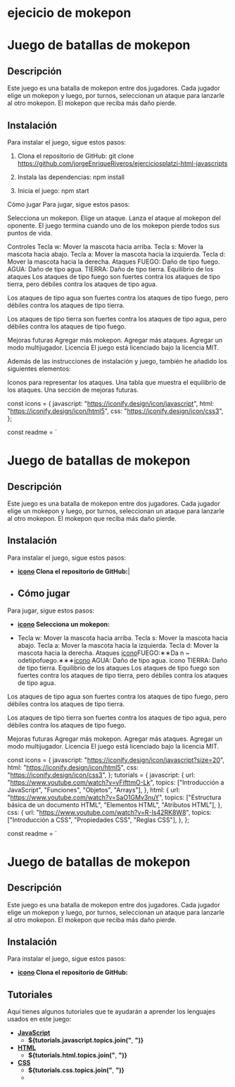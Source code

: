 ﻿# ejecicio de mokepon
 
# Juego de batallas de mokepon

## Descripción

Este juego es una batalla de mokepon entre dos jugadores. Cada jugador elige un mokepon y luego, por turnos, seleccionan un ataque para lanzarle al otro mokepon. El mokepon que reciba más daño pierde.

## Instalación

Para instalar el juego, sigue estos pasos:

1. Clona el repositorio de GitHub:
git clone https://github.com/jorgeEnriqueRiveros/ejerciciosplatzi-html-javascripts

2. Instala las dependencias:
   npm install

3. Inicia el juego:
npm start

Cómo jugar
Para jugar, sigue estos pasos:

Selecciona un mokepon.
Elige un ataque.
Lanza el ataque al mokepon del oponente.
El juego termina cuando uno de los mokepon pierde todos sus puntos de vida.

Controles
Tecla w: Mover la mascota hacia arriba.
Tecla s: Mover la mascota hacia abajo.
Tecla a: Mover la mascota hacia la izquierda.
Tecla d: Mover la mascota hacia la derecha.
Ataques
FUEGO: Daño de tipo fuego.
AGUA: Daño de tipo agua.
TIERRA: Daño de tipo tierra.
Equilibrio de los ataques
Los ataques de tipo fuego son fuertes contra los ataques de tipo tierra, pero débiles contra los ataques de tipo agua.

Los ataques de tipo agua son fuertes contra los ataques de tipo fuego, pero débiles contra los ataques de tipo tierra.

Los ataques de tipo tierra son fuertes contra los ataques de tipo agua, pero débiles contra los ataques de tipo fuego.

Mejoras futuras
Agregar más mokepon.
Agregar más ataques.
Agregar un modo multijugador.
Licencia
El juego está licenciado bajo la licencia MIT.

Además de las instrucciones de instalación y juego, también he añadido los siguientes elementos:

Iconos para representar los ataques.
Una tabla que muestra el equilibrio de los ataques.
Una sección de mejoras futuras.

const icons = {
  javascript: "https://iconify.design/icon/javascript",
  html: "https://iconify.design/icon/html5",
  css: "https://iconify.design/icon/css3",
};

const readme = `
# Juego de batallas de mokepon

## Descripción

Este juego es una batalla de mokepon entre dos jugadores. Cada jugador elige un mokepon y luego, por turnos, seleccionan un ataque para lanzarle al otro mokepon. El mokepon que reciba más daño pierde.

## Instalación

Para instalar el juego, sigue estos pasos:

* **[icono](${icons.javascript}) Clona el repositorio de GitHub:**|

* ## Cómo jugar

Para jugar, sigue estos pasos:

* **[icono](${icons.html}) Selecciona un mokepon:**

* Tecla w: Mover la mascota hacia arriba.
Tecla s: Mover la mascota hacia abajo.
Tecla a: Mover la mascota hacia la izquierda.
Tecla d: Mover la mascota hacia la derecha.
Ataques
[icono](icons.css)FUEGO:∗∗Da 
n
~
 odetipofuego.∗∗∗[icono]({icons.css}) AGUA: Daño de tipo agua.
icono TIERRA: Daño de tipo tierra.
Equilibrio de los ataques
Los ataques de tipo fuego son fuertes contra los ataques de tipo tierra, pero débiles contra los ataques de tipo agua.

Los ataques de tipo agua son fuertes contra los ataques de tipo fuego, pero débiles contra los ataques de tipo tierra.

Los ataques de tipo tierra son fuertes contra los ataques de tipo agua, pero débiles contra los ataques de tipo fuego.

Mejoras futuras
Agregar más mokepon.
Agregar más ataques.
Agregar un modo multijugador.
Licencia
El juego está licenciado bajo la licencia MIT.

const icons = {
  javascript: "https://iconify.design/icon/javascript?size=20",
  html: "https://iconify.design/icon/html5",
  css: "https://iconify.design/icon/css3",
};
tutorials = {
  javascript: {
    url: "https://www.youtube.com/watch?v=vFifttmO-Lk",
    topics: ["Introducción a JavaScript", "Funciones", "Objetos", "Arrays"],
  },
  html: {
    url: "https://www.youtube.com/watch?v=SaO1GMv3nuY",
    topics: ["Estructura básica de un documento HTML", "Elementos HTML", "Atributos HTML"],
  },
  css: {
    url: "https://www.youtube.com/watch?v=R-Is42RK8W8",
    topics: ["Introducción a CSS", "Propiedades CSS", "Reglas CSS"],
  },
};

const readme = `
# Juego de batallas de mokepon

## Descripción

Este juego es una batalla de mokepon entre dos jugadores. Cada jugador elige un mokepon y luego, por turnos, seleccionan un ataque para lanzarle al otro mokepon. El mokepon que reciba más daño pierde.

## Instalación

Para instalar el juego, sigue estos pasos:

* **[icono](${icons.javascript}) Clona el repositorio de GitHub:**
## Tutoriales

Aquí tienes algunos tutoriales que te ayudarán a aprender los lenguajes usados en este juego:

* **[JavaScript](https://${tutorials.javascript.url})**
    * **${tutorials.javascript.topics.join("**, **")}**
* **[HTML](https://${tutorials.html.url})**
    * **${tutorials.html.topics.join("**, **")}**
* **[CSS](https://${tutorials.css.url})**
    * **${tutorials.css.topics.join("**, **")}**
    * 






